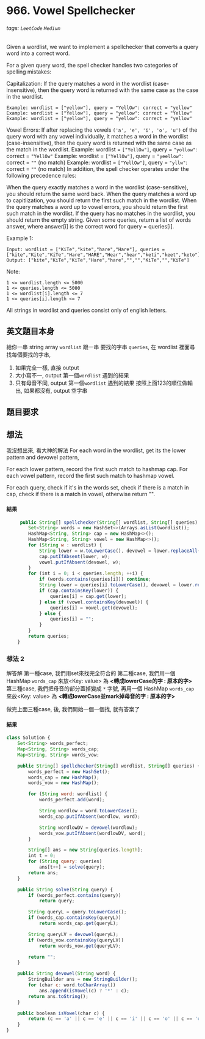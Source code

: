 # 966. Vowel Spellchecker
###### tags: `LeetCode` `Medium`
Given a wordlist, we want to implement a spellchecker that converts a query word into a correct word.

For a given query word, the spell checker handles two categories of spelling mistakes:

Capitalization: If the query matches a word in the wordlist (case-insensitive), then the query word is returned with the same case as the case in the wordlist.
```
Example: wordlist = ["yellow"], query = "YellOw": correct = "yellow"
Example: wordlist = ["Yellow"], query = "yellow": correct = "Yellow"
Example: wordlist = ["yellow"], query = "yellow": correct = "yellow"
```
Vowel Errors: If after replacing the vowels ``('a', 'e', 'i', 'o', 'u')`` of the query word with any vowel individually, it matches a word in the wordlist (case-insensitive), then the query word is returned with the same case as the match in the wordlist.
Example: wordlist = `["YellOw"]`, query = `"yollow"`: correct = `"YellOw"`
Example: wordlist = `["YellOw"]`, query = `"yeellow"`: correct = `""` (no match)
Example: wordlist = `["YellOw"]`, query = `"yllw"`: correct = `""` (no match)
In addition, the spell checker operates under the following precedence rules:

When the query exactly matches a word in the wordlist (case-sensitive), you should return the same word back.
When the query matches a word up to capitlization, you should return the first such match in the wordlist.
When the query matches a word up to vowel errors, you should return the first such match in the wordlist.
If the query has no matches in the wordlist, you should return the empty string.
Given some queries, return a list of words answer, where answer[i] is the correct word for query = queries[i].

 

Example 1:
```
Input: wordlist = ["KiTe","kite","hare","Hare"], queries = ["kite","Kite","KiTe","Hare","HARE","Hear","hear","keti","keet","keto"]
Output: ["kite","KiTe","KiTe","Hare","hare","","","KiTe","","KiTe"]
 ```

Note:
```
1 <= wordlist.length <= 5000
1 <= queries.length <= 5000
1 <= wordlist[i].length <= 7
1 <= queries[i].length <= 7
```
All strings in wordlist and queries consist only of english letters.
## 英文題目本身
給你一串 string array `wordlist` 跟一串 要找的字串 `queries`, 在 wordlist 裡面尋找每個要找的字串, 
1. 如果完全一樣, 直接 output
2. 大小寫不一, output 第一個`wordlist` 遇到的結果
3. 只有母音不同, output 第一個`wordlist` 遇到的結果
按照上面123的順位做輸出, 如果都沒有, output 空字串
## 題目要求

## 想法
我沒想出來, 看大神的解法
For each word in the wordlist,
get its the lower pattern and devowel pattern,

For each lower pattern, record the first such match to hashmap cap.
For each vowel pattern, record the first such match to hashmap vowel.

For each query,
check if it's in the words set,
check if there is a match in cap,
check if there is a match in vowel,
otherwise return "".
#### 結果
```javascript
     public String[] spellchecker(String[] wordlist, String[] queries) {
        Set<String> words = new HashSet<>(Arrays.asList(wordlist));
        HashMap<String, String> cap = new HashMap<>();
        HashMap<String, String> vowel = new HashMap<>();
        for (String w : wordlist) {
            String lower = w.toLowerCase(), devowel = lower.replaceAll("[aeiou]", "#");
            cap.putIfAbsent(lower, w);
            vowel.putIfAbsent(devowel, w);
        }
        for (int i = 0; i < queries.length; ++i) {
            if (words.contains(queries[i])) continue;
            String lower = queries[i].toLowerCase(), devowel = lower.replaceAll("[aeiou]", "#");
            if (cap.containsKey(lower)) {
                queries[i] = cap.get(lower);
            } else if (vowel.containsKey(devowel)) {
                queries[i] = vowel.get(devowel);
            } else {
                queries[i] = "";
            }
        }
        return queries;
    }
```

### 想法 2
解答解
第一種case, 我們用set來找完全符合的
第二種case, 我們用一個 HashMap `words_cap` 來放<Key: value> 為 **<轉成lowerCase的字 : 原本的字>**
第三種case, 我們把母音的部分蓋掉變成 `*` 字號, 再用一個 HashMap `words_cap` 來放<Key: value> 為 **<轉成lowerCase並mark掉母音的字 : 原本的字>**

做完上面三種case, 後, 我們開始一個一個找, 就有答案了
#### 結果
```javascript
class Solution {
    Set<String> words_perfect;
    Map<String, String> words_cap;
    Map<String, String> words_vow;

    public String[] spellchecker(String[] wordlist, String[] queries) {
        words_perfect = new HashSet();
        words_cap = new HashMap();
        words_vow = new HashMap();

        for (String word: wordlist) {
            words_perfect.add(word);

            String wordlow = word.toLowerCase();
            words_cap.putIfAbsent(wordlow, word);

            String wordlowDV = devowel(wordlow);
            words_vow.putIfAbsent(wordlowDV, word);
        }

        String[] ans = new String[queries.length];
        int t = 0;
        for (String query: queries)
            ans[t++] = solve(query);
        return ans;
    }

    public String solve(String query) {
        if (words_perfect.contains(query))
            return query;

        String queryL = query.toLowerCase();
        if (words_cap.containsKey(queryL))
            return words_cap.get(queryL);

        String queryLV = devowel(queryL);
        if (words_vow.containsKey(queryLV))
            return words_vow.get(queryLV);

        return "";
    }

    public String devowel(String word) {
        StringBuilder ans = new StringBuilder();
        for (char c: word.toCharArray())
            ans.append(isVowel(c) ? '*' : c);
        return ans.toString();
    }

    public boolean isVowel(char c) {
        return (c == 'a' || c == 'e' || c == 'i' || c == 'o' || c == 'u');
    }
}
```
